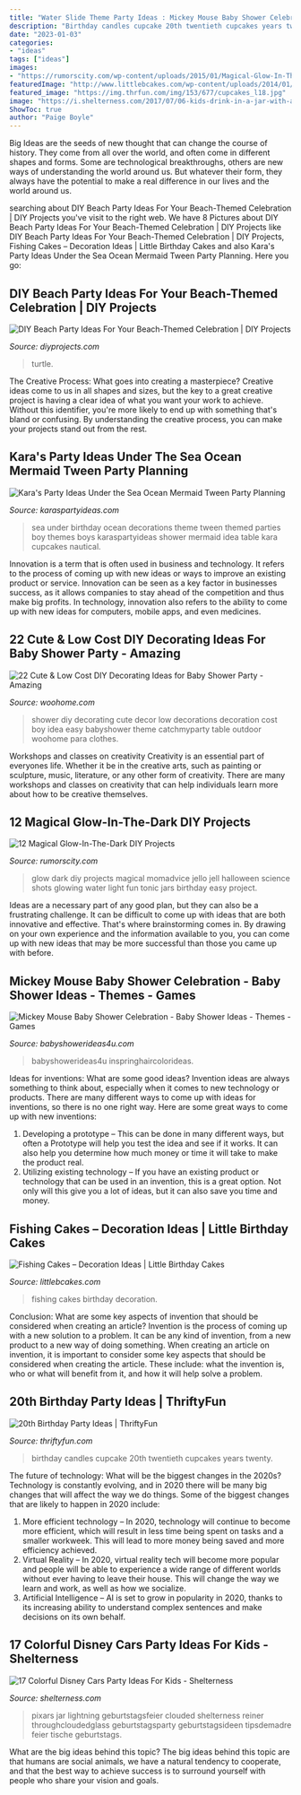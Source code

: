 ```yaml
---
title: "Water Slide Theme Party Ideas : Mickey Mouse Baby Shower Celebration"
description: "Birthday candles cupcake 20th twentieth cupcakes years twenty"
date: "2023-01-03"
categories:
- "ideas"
tags: ["ideas"]
images:
- "https://rumorscity.com/wp-content/uploads/2015/01/Magical-Glow-In-The-Dark-DIY-Projects-10.jpg"
featuredImage: "http://www.littlebcakes.com/wp-content/uploads/2014/01/Fishing-Cakes.jpg"
featured_image: "https://img.thrfun.com/img/153/677/cupcakes_l18.jpg"
image: "https://i.shelterness.com/2017/07/06-kids-drink-in-a-jar-with-a-Cars-theme-label-is-a-creative-and-fun-idea.jpg"
ShowToc: true
author: "Paige Boyle"
---
```



Big Ideas are the seeds of new thought that can change the course of history. They come from all over the world, and often come in different shapes and forms. Some are technological breakthroughs, others are new ways of understanding the world around us. But whatever their form, they always have the potential to make a real difference in our lives and the world around us.

	

		
searching about DIY Beach Party Ideas For Your Beach-Themed Celebration | DIY Projects you've visit to the right web. We have 8 Pictures about DIY Beach Party Ideas For Your Beach-Themed Celebration | DIY Projects like DIY Beach Party Ideas For Your Beach-Themed Celebration | DIY Projects, Fishing Cakes – Decoration Ideas | Little Birthday Cakes and also Kara&#039;s Party Ideas Under the Sea Ocean Mermaid Tween Party Planning. Here you go:
		
    
## DIY Beach Party Ideas For Your Beach-Themed Celebration | DIY Projects

<img loading=lazy src="https://diyprojects.com/wp-content/uploads/2017/06/DIY-Beach-Party-Ideas-For-Your-Beach-Themed-Celebration-Watermelon-Sea-Turtle.jpg" onerror="this.onerror=null;this.src='https://tse2.mm.bing.net/th?id=OIP.qWv-iNtER-bl-RRJtzuI7wHaPj&amp;pid=15.1';" alt="DIY Beach Party Ideas For Your Beach-Themed Celebration | DIY Projects">

_Source: diyprojects.com_

>turtle. 

	

The Creative Process: What goes into creating a masterpiece?
Creative ideas come to us in all shapes and sizes, but the key to a great creative project is having a clear idea of what you want your work to achieve. Without this identifier, you're more likely to end up with something that's bland or confusing. By understanding the creative process, you can make your projects stand out from the rest.

    
## Kara&#039;s Party Ideas Under The Sea Ocean Mermaid Tween Party Planning

<img loading=lazy src="http://www.karaspartyideas.com/wp-content/uploads/2013/04/Ocean_Theme-2-of-49_600x900.jpg" onerror="this.onerror=null;this.src='https://tse2.mm.bing.net/th?id=OIP.w8j4t5sCDn8bdPvVAkIEfwHaLH&amp;pid=15.1';" alt="Kara&#039;s Party Ideas Under the Sea Ocean Mermaid Tween Party Planning">

_Source: karaspartyideas.com_

>sea under birthday ocean decorations theme tween themed parties boy themes boys karaspartyideas shower mermaid idea table kara cupcakes nautical. 

	

Innovation is a term that is often used in business and technology. It refers to the process of coming up with new ideas or ways to improve an existing product or service. Innovation can be seen as a key factor in businesses success, as it allows companies to stay ahead of the competition and thus make big profits. In technology, innovation also refers to the ability to come up with new ideas for computers, mobile apps, and even medicines.

    
## 22 Cute &amp; Low Cost DIY Decorating Ideas For Baby Shower Party - Amazing

<img loading=lazy src="http://www.woohome.com/wp-content/uploads/2015/04/baby-shower-decor-ideas-woohome-3.jpg" onerror="this.onerror=null;this.src='https://tse2.mm.bing.net/th?id=OIP.48HzFBUflmufLS62L2nG6gHaKo&amp;pid=15.1';" alt="22 Cute &amp; Low Cost DIY Decorating Ideas for Baby Shower Party - Amazing">

_Source: woohome.com_

>shower diy decorating cute decor low decorations decoration cost boy idea easy babyshower theme catchmyparty table outdoor woohome para clothes. 

	

Workshops and classes on creativity
Creativity is an essential part of everyones life. Whether it be in the creative arts, such as painting or sculpture, music, literature, or any other form of creativity. There are many workshops and classes on creativity that can help individuals learn more about how to be creative themselves.

    
## 12 Magical Glow-In-The-Dark DIY Projects

<img loading=lazy src="https://rumorscity.com/wp-content/uploads/2015/01/Magical-Glow-In-The-Dark-DIY-Projects-10.jpg" onerror="this.onerror=null;this.src='https://tse2.mm.bing.net/th?id=OIP.mieneNxKWlRtGedGvCEyrQHaLH&amp;pid=15.1';" alt="12 Magical Glow-In-The-Dark DIY Projects">

_Source: rumorscity.com_

>glow dark diy projects magical momadvice jello jell halloween science shots glowing water light fun tonic jars birthday easy project. 

	

Ideas are a necessary part of any good plan, but they can also be a frustrating challenge. It can be difficult to come up with ideas that are both innovative and effective. That's where brainstorming comes in. By drawing on your own experience and the information available to you, you can come up with new ideas that may be more successful than those you came up with before.

    
## Mickey Mouse Baby Shower Celebration - Baby Shower Ideas - Themes - Games

<img loading=lazy src="https://babyshowerideas4u.com/wp-content/uploads/2019/04/Mickey-Mouse-Baby-Shower-Celebration-Large-Letters-600x800.jpg" onerror="this.onerror=null;this.src='https://tse2.mm.bing.net/th?id=OIP.lGLIN6NtK8tpynDcOAKPVwHaJ4&amp;pid=15.1';" alt="Mickey Mouse Baby Shower Celebration - Baby Shower Ideas - Themes - Games">

_Source: babyshowerideas4u.com_

>babyshowerideas4u inspringhaircolorideas. 

	

Ideas for inventions: What are some good ideas?
Invention ideas are always something to think about, especially when it comes to new technology or products. There are many different ways to come up with ideas for inventions, so there is no one right way. Here are some great ways to come up with new inventions: 
1. Developing a prototype – This can be done in many different ways, but often a Prototype will help you test the idea and see if it works. It can also help you determine how much money or time it will take to make the product real. 
2. Utilizing existing technology – If you have an existing product or technology that can be used in an invention, this is a great option. Not only will this give you a lot of ideas, but it can also save you time and money. 

    
## Fishing Cakes – Decoration Ideas | Little Birthday Cakes

<img loading=lazy src="http://www.littlebcakes.com/wp-content/uploads/2014/01/Fishing-Cakes.jpg" onerror="this.onerror=null;this.src='https://tse3.mm.bing.net/th?id=OIP.1tL40IB1MzU2xE_QJQ32zgHaJ4&amp;pid=15.1';" alt="Fishing Cakes – Decoration Ideas | Little Birthday Cakes">

_Source: littlebcakes.com_

>fishing cakes birthday decoration. 

	

Conclusion: What are some key aspects of invention that should be considered when creating an article?
Invention is the process of coming up with a new solution to a problem. It can be any kind of invention, from a new product to a new way of doing something. When creating an article on invention, it is important to consider some key aspects that should be considered when creating the article. These include: what the invention is, who or what will benefit from it, and how it will help solve a problem.

    
## 20th Birthday Party Ideas | ThriftyFun

<img loading=lazy src="https://img.thrfun.com/img/153/677/cupcakes_l18.jpg" onerror="this.onerror=null;this.src='https://tse2.mm.bing.net/th?id=OIP.9WYq55JgrpfFjliApGoloQHaE8&amp;pid=15.1';" alt="20th Birthday Party Ideas | ThriftyFun">

_Source: thriftyfun.com_

>birthday candles cupcake 20th twentieth cupcakes years twenty. 

	

The future of technology: What will be the biggest changes in the 2020s?
Technology is constantly evolving, and in 2020 there will be many big changes that will affect the way we do things. Some of the biggest changes that are likely to happen in 2020 include: 
1. More efficient technology – In 2020, technology will continue to become more efficient, which will result in less time being spent on tasks and a smaller workweek. This will lead to more money being saved and more efficiency achieved. 
2. Virtual Reality – In 2020, virtual reality tech will become more popular and people will be able to experience a wide range of different worlds without ever having to leave their house. This will change the way we learn and work, as well as how we socialize. 
3. Artificial Intelligence – AI is set to grow in popularity in 2020, thanks to its increasing ability to understand complex sentences and make decisions on its own behalf.

    
## 17 Colorful Disney Cars Party Ideas For Kids - Shelterness

<img loading=lazy src="https://i.shelterness.com/2017/07/06-kids-drink-in-a-jar-with-a-Cars-theme-label-is-a-creative-and-fun-idea.jpg" onerror="this.onerror=null;this.src='https://tse4.mm.bing.net/th?id=OIP.d-9dyhqQyEHN53wBSf9fVQHaLH&amp;pid=15.1';" alt="17 Colorful Disney Cars Party Ideas For Kids - Shelterness">

_Source: shelterness.com_

>pixars jar lightning geburtstagsfeier clouded shelterness reiner throughcloudedglass geburtstagsparty geburtstagsideen tipsdemadre feier tische geburtstags. 

	

What are the big ideas behind this topic?
The big ideas behind this topic are that humans are social animals, we have a natural tendency to cooperate, and that the best way to achieve success is to surround yourself with people who share your vision and goals.

